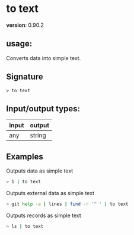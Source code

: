 # to text

**version**: 0.90.2

## **usage**:

Converts data into simple text.

## Signature

`> to text `

## Input/output types:

| input | output |
| ----- | ------ |
| any   | string |

## Examples

Outputs data as simple text

```bash
> 1 | to text
```

Outputs external data as simple text

```bash
> git help -a | lines | find -r '^ ' | to text
```

Outputs records as simple text

```bash
> ls | to text
```
